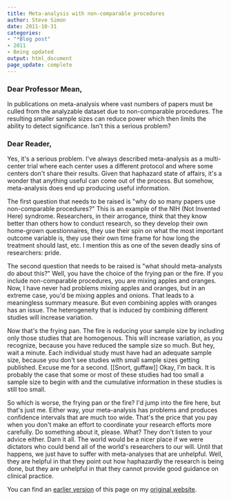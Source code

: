 ```yaml
---
title: Meta-analysis with non-comparable procedures
author: Steve Simon
date: 2011-10-31
categories:
- "*Blog post"
- 2011
- Being updated
output: html_document
page_update: complete
---
```


### Dear Professor Mean,

In publications on meta-analysis where vast numbers of papers must be culled from the analyzable dataset due to non-comparable procedures. The resulting smaller sample sizes can reduce power which then limits the ability to detect significance. Isn't this a serious problem?

<!---More--->

### Dear Reader,

Yes, it's a serious problem. I've always described meta-analysis as a multi-center trial where each center uses a different protocol and where some centers don't share their results. Given that haphazard state of affairs, it's a wonder that anything useful can come out of the process. But somehow, meta-analysis does end up producing useful information.

The first question that needs to be raised is "why do so many papers use non-comparable procedures?" This is an example of the NIH (Not Invented Here) syndrome. Researchers, in their arrogance, think that they know better than others how to conduct research, so they develop their own home-grown questionnaires, they use their spin on what the most important outcome variable is, they use their own time frame for how long the treatment should last, etc. I mention this as one of the seven deadly sins of researchers: pride.

The second question that needs to be raised is "what should meta-analysts do about this?" Well, you have the choice of the frying pan or the fire. If you include non-comparable procedures, you are mixing apples and oranges. Now, I have never had problems mixing apples and oranges, but in an extreme case, you'd be mixing apples and onions. That leads to a meaningless summary measure. But even combining apples with oranges has an issue. The heterogeneity that is induced by combining different studies will increase variation.

Now that's the frying pan. The fire is reducing your sample size by including only those studies that are homogenous. This will increase variation, as you recognize, because you have reduced the sample size so much. But hey, wait a minute. Each individual study must have had an adequate sample size, because you don't see studies with small sample sizes getting published. Excuse me for a second. [[Snort, guffaw]] Okay, I'm back. It is probably the case that some or most of these studies had too small a sample size to begin with and the cumulative information in these studies is still too small.

So which is worse, the frying pan or the fire? I'd jump into the fire here, but that's just me. Either way, your meta-analysis has problems and produces confidence intervals that are much too wide. That's the price that you pay when you don't make an effort to coordinate your research efforts more carefully. Do something about it, please. What? They don't listen to your advice either. Darn it all. The world would be a nicer place if we were dictators who could bend all of the world's researchers to our will. Until that happens, we just have to suffer with meta-analyses that are unhelpful. Well, they are helpful in that they point out how haphazardly the research is being done, but they are unhelpful in that they cannot provide good guidance on clinical practice.

You can find an [earlier version][sim1] of this page on my [original website][sim2].

[sim1]: http://www.pmean.com/11/noncomparable.html
[sim2]: http://www.pmean.com/original_site.html 
